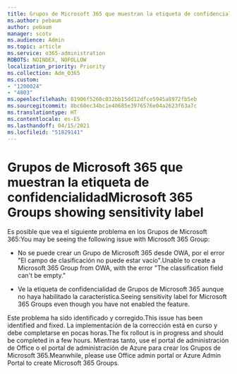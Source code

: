 ```yaml
---
title: Grupos de Microsoft 365 que muestran la etiqueta de confidencialidad
ms.author: pebaum
author: pebaum
manager: scotv
ms.audience: Admin
ms.topic: article
ms.service: o365-administration
ROBOTS: NOINDEX, NOFOLLOW
localization_priority: Priority
ms.collection: Adm_O365
ms.custom:
- "1200024"
- "4803"
ms.openlocfilehash: 81906f5260c032bb15dd12dfce5945a8972fb5eb
ms.sourcegitcommit: 8bc60ec34bc1e40685e3976576e04a2623f63a7c
ms.translationtype: HT
ms.contentlocale: es-ES
ms.lasthandoff: 04/15/2021
ms.locfileid: "51829141"
---
```

# <a name="microsoft-365-groups-showing-sensitivity-label"></a><span data-ttu-id="c7962-102">Grupos de Microsoft 365 que muestran la etiqueta de confidencialidad</span><span class="sxs-lookup"><span data-stu-id="c7962-102">Microsoft 365 Groups showing sensitivity label</span></span>

<span data-ttu-id="c7962-103">Es posible que vea el siguiente problema en los Grupos de Microsoft 365:</span><span class="sxs-lookup"><span data-stu-id="c7962-103">You may be seeing the following issue with Microsoft 365 Group:</span></span>

- <span data-ttu-id="c7962-104">No se puede crear un Grupo de Microsoft 365 desde OWA, por el error "El campo de clasificación no puede estar vacío".</span><span class="sxs-lookup"><span data-stu-id="c7962-104">Unable to create a Microsoft 365 Group from OWA, with the error "The classification field can't be empty."</span></span>

- <span data-ttu-id="c7962-105">Ve la etiqueta de confidencialidad de Grupos de Microsoft 365 aunque no haya habilitado la característica.</span><span class="sxs-lookup"><span data-stu-id="c7962-105">Seeing sensitivity label for Microsoft 365 Groups even though you have not enabled the feature.</span></span>

<span data-ttu-id="c7962-106">Este problema ha sido identificado y corregido.</span><span class="sxs-lookup"><span data-stu-id="c7962-106">This issue has been identified and fixed.</span></span> <span data-ttu-id="c7962-107">La implementación de la corrección está en curso y debe completarse en pocas horas.</span><span class="sxs-lookup"><span data-stu-id="c7962-107">The fix rollout is in progress and should be completed in a few hours.</span></span> <span data-ttu-id="c7962-108">Mientras tanto, use el portal de administración de Office o el portal de administración de Azure para crear los Grupos de Microsoft 365.</span><span class="sxs-lookup"><span data-stu-id="c7962-108">Meanwhile, please use Office admin portal or Azure Admin Portal to create Microsoft 365 Groups.</span></span>  
